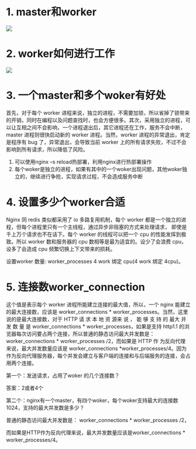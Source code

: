 
# 1. master和worker

![](https://gitee.com/krislin_zhao/IMGcloud/raw/master/img/20200521205820.png)

# 2. worker如何进行工作

![](https://gitee.com/krislin_zhao/IMGcloud/raw/master/img/20200521205949.png)

# 3. 一个master和多个woker有好处

首先，对于每个 worker 进程来说，独立的进程，不需要加锁，所以省掉了锁带来的开销，同时在编程以及问题查找时，也会方便很多。其次，采用独立的进程，可以让互相之间不会影响，一个进程退出后，其它进程还在工作，服务不会中断，master 进程则很快启动新的 worker 进程。当然，worker 进程的异常退出，肯定是程序有 bug 了，异常退出，会导致当前 worker 上的所有请求失败，不过不会影响到所有请求，所以降低了风险。

1. 可以使用nginx –s reload热部署，利用nginx进行热部署操作
2. 每个woker是独立的进程，如果有其中的一个woker出现问题，其他woker独立的，继续进行争抢，实现请求过程，不会造成服务中断

# 4. 设置多少个worker合适

Nginx 同 redis 类似都采用了 io 多路复用机制，每个 worker 都是一个独立的进程，但每个进程里只有一个主线程，通过异步非阻塞的方式来处理请求， 即使是千上万个请求也不在话下。每个 worker 的线程可以把一个 cpu 的性能发挥到极致。所以 worker 数和服务器的 cpu 数相等是最为适宜的。设少了会浪费 cpu，设多了会造成 cpu 频繁切换上下文带来的损耗。

设置worker 数量: worker_processes 4 	work 绑定 cpu(4 work 绑定 4cpu)。

# 5. 连接数worker_connection

这个值是表示每个 worker 进程所能建立连接的最大值，所以，一个 nginx 能建立的最大连接数，应该是 worker_connections * worker_processes。当然，这里说的是最大连接数，对于 HTTP 请 求 本 地 资 源来 说 ， 能 够 支 持 的 最大 并 发 数 量 是 worker_connections * worker_processes，如果是支持 http1.1 的浏览器每次访问要占两个连接，所以普通的静态访问最大并发数是： worker_connections * worker_processes /2，而如果是 HTTP 作 为反向代理来说，最大并发数量应该是 worker_connections *worker_processes/4。因为作为反向代理服务器，每个并发会建立与客户端的连接和与后端服务的连接，会占用两个连接。

第一个：发送请求，占用了woker 的几个连接数？

 答案：2或者4个

第二个：nginx有一个master，有四个woker，每个woker支持最大的连接数1024，支持的最大并发数是多少？

普通的静态访问最大并发数是： worker_connections \* worker_processes /2，

而如果是HTTP作为反向代理来说，最大并发数量应该是worker_connections \* worker_processes/4。